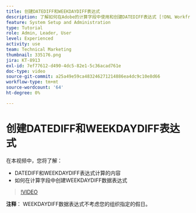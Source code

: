 ```yaml
---
title: 创建DATEDIFF和WEEKDAYDIFF表达式
description: 了解如何在Adobe的计算字段中使用和创建DATEDIFF表达式 [!DNL Workfront].
feature: System Setup and Administration
type: Tutorial
role: Admin, Leader, User
level: Experienced
activity: use
team: Technical Marketing
thumbnail: 335176.png
jira: KT-8913
exl-id: 7ef77612-d490-4dc5-82e1-5c36acad761e
doc-type: video
source-git-commit: a25a49e59ca483246271214886ea4dc9c10e8d66
workflow-type: tm+mt
source-wordcount: '64'
ht-degree: 0%

---
```


# 创建DATEDIFF和WEEKDAYDIFF表达式

在本视频中，您将了解：

* DATEDIFF和WEEKDAYDIFF表达式计算的内容
* 如何在计算字段中创建WEEKDAYDIFF数据表达式

>[!VIDEO](https://video.tv.adobe.com/v/335176/?quality=12&learn=on)

**注释**： WEEKDAYDIFF数据表达式不考虑您的组织指定的假日。
